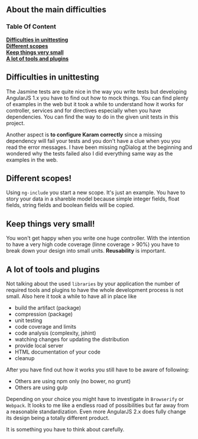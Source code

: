 ## About the main difficulties

### Table Of Content
[**Difficulties in unittesting**](#difficulties-in-unittesting)  
[**Different scopes**](#different-scopes)  
[**Keep things very small**](#keep-things-very-small)  
[**A lot of tools and plugins**](#a-lot-of-tools-and-plugins)  

## Difficulties in unittesting
The Jasmine tests are quite nice in the way you write tests but
developing AngularJS 1.x you have to find out how to mock things.
You can find plenty of examples in the web but it took a while
to understand how it works for controller, services and for
directives especially when you have dependencies. You can find
the way to do in the given unit tests in this project.

Another aspect is **to configure Karam correctly** since a missing
dependency will fail your tests and you don't have a clue when
you you read the error messages. I have been missing ngDialog at
the beginning and wondered why the tests failed also I did everything
same way as the examples in the web.

## Different scopes!
Using `ng-include` you start a new scope. It's just an example. You have
to story your data in a shareble model because simple integer fields,
float fields, string fields and boolean fields will be copied.

## Keep things very small!
You won't get happy when you write one huge controller. With the intention
to have a very high code coverage (linne coverage > 90%) you have to break
down your design into small units. **Reusability** is important.

## A lot of tools and plugins
Not talking about the used `libraries` by your application the number of required
tools and plugins to have the whole development process is not small. Also
here it took a while to have all in place like

* build the artifact (package)
* compression (package)
* unit testing
* code coverage and limits
* code analysis (complexity, jshint)
* watching changes for updating the distribution
* provide local server
* HTML documentation of your code
* cleanup

After you have find out how it works you still have to be aware of following:

* Others are using npm only (no bower, no grunt)
* Others are using gulp

Depending on your choice you might have to investigate in `Browserify` or `Webpack`.
It looks to me like a endless road of possibilities but far away from a reasonable
standardization. Even more AngularJS 2.x does fully change its design being a totally
different product.

It is something you have to think about carefully.